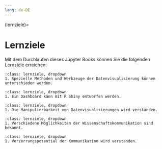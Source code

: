```yaml
---
lang: de-DE
---
```


(lernziele)=
# Lernziele


Mit dem Durchlaufen dieses Jupyter Books können Sie die folgenden Lernziele erreichen:


```{admonition} Methoden und Werkzeuge der Datenvisualisierung
:class: lernziele, dropdown
1. Spezielle Methoden und Werkzeuge der Datenvisualisierung können unterschieden werden.
```  

```{admonition} Auswahl und Anwendung adäquater Visualisierungen
:class: lernziele, dropdown
1. Ein Dashboard kann mit R Shiny entworfen werden.
```  

```{admonition} Bereitschaft, Visualisierungen zielgerichtet und nicht manipulativ einzusetzen
:class: lernziele, dropdown
1. Die Manipulierbarkeit von Datenvisualisierungen wird verstanden.
```  

```{admonition} Methoden der Wissenschaftskommunikation
:class: lernziele, dropdown 
1. Verschiedene Möglichkeiten der Wissenschaftskommunikation sind bekannt.
```  

```{admonition} Bereitschaft, Ergebnisse objektiv zu kommunizieren
:class: lernziele, dropdown
1. Verzerrungspotential der Kommunikation wird verstanden.
```



